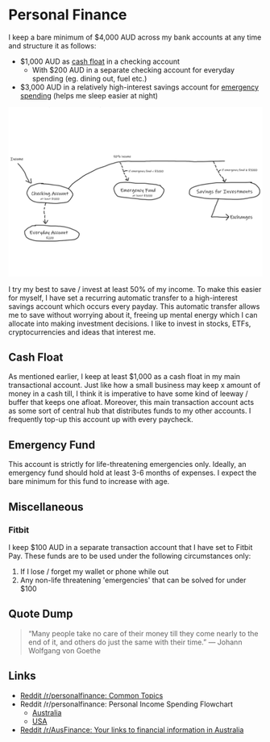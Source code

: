 # Personal Finance

I keep a bare minimum of $4,000 AUD across my bank accounts at any time and structure it as follows:

- $1,000 AUD as [cash float](#cash-float) in a checking account
  - With $200 AUD in a separate checking account for everyday spending (eg. dining out, fuel etc.)
- $3,000 AUD in a relatively high-interest savings account for [emergency spending](#emergency-fund) (helps me sleep easier at night)

![I call this simple money management!](../.gitbook/assets/personal-finance-diagram.svg)

I try my best to save / invest at least 50% of my income. To make this easier for myself, I have set a recurring automatic transfer to a high-interest savings account which occurs every payday. This automatic transfer allows me to save without worrying about it, freeing up mental energy which I can allocate into making investment decisions. I like to invest in stocks, ETFs, cryptocurrencies and ideas that interest me.

## Cash Float

As mentioned earlier, I keep at least $1,000 as a cash float in my main transactional account. Just like how a small business may keep x amount of money in a cash till, I think it is imperative to have some kind of leeway / buffer that keeps one afloat. Moreover, this main transaction account acts as some sort of central hub that distributes funds to my other accounts. I frequently top-up this account up with every paycheck.

## Emergency Fund

This account is strictly for life-threatening emergencies only. Ideally, an emergency fund should hold at least 3-6 months of expenses. I expect the bare minimum for this fund to increase with age.

## Miscellaneous

### Fitbit

I keep $100 AUD in a separate transaction account that I have set to Fitbit Pay. These funds are to be used under the following circumstances only:

1. If I lose / forget my wallet or phone while out
2. Any non-life threatening 'emergencies' that can be solved for under $100

## Quote Dump

> “Many people take no care of their money till they come nearly to the end of it, and others do just the same with their time.” — Johann Wolfgang von Goethe

## Links

- [Reddit /r/personalfinance: Common Topics](https://www.reddit.com/r/personalfinance/wiki/commontopics)
- Reddit /r/personalfinance: Personal Income Spending Flowchart
  - [Australia](https://i.imgur.com/NmP4zCu.png)
  - [USA](https://i.imgur.com/lSoUQr2.png)
- [Reddit /r/AusFinance: Your links to financial information in Australia](https://www.reddit.com/r/AusFinance/comments/xme1m/your_links_to_financial_information_in_australia/)
